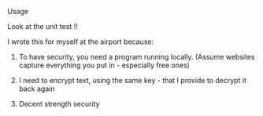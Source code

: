Usage

Look at the unit test !!

I wrote this for myself at the airport because:

1) To have security, you need a program running locally. (Assume websites capture everything you put in - especially free ones)

2) I need to encrypt text, using the same key  - that I provide to decrypt it back again

3) Decent strength security


